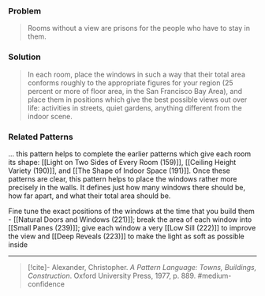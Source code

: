 ### Problem
>Rooms without a view are prisons for the people who have to stay in them.

### Solution
>In each room, place the windows in such a way that their total area conforms roughly to the appropriate figures for your region (25 percent or more of floor area, in the San Francisco Bay Area), and place them in positions which give the best possible views out over life: activities in streets, quiet gardens, anything different from the indoor scene.

### Related Patterns
... this pattern helps to complete the earlier patterns which give each room its shape: [[Light on Two Sides of Every Room (159)]], [[Ceiling Height Variety (190)]], and [[The Shape of Indoor Space (191)]]. Once these patterns are clear, this pattern helps to place the windows rather more precisely in the walls. It defines just how many windows there should be, how far apart, and what their total area should be.

Fine tune the exact positions of the windows at the time that you build them - [[Natural Doors and Windows (221)]]; break the area of each window into [[Small Panes (239)]]; give each window a very [[Low Sill (222)]] to improve the view and [[Deep Reveals (223)]] to make the light as soft as possible inside

---

> [!cite]- Alexander, Christopher. _A Pattern Language: Towns, Buildings, Construction_. Oxford University Press, 1977, p. 889.
> #medium-confidence 
